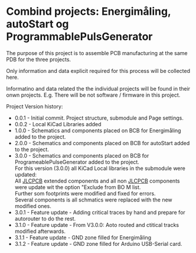 # Combind projects: Energimåling, autoStart og ProgrammablePulsGenerator

The purpose of this project is to assemble PCB manufacturing at the same PDB for the three projects.

Only information and data explicit required for this process will be collected here.

Informatino and data related the the individual projects will be found in their onwn projects. E.g. There will be not software / firmware in this project.

Project Version history:
 * 0.0.1 - Initial commit. Project structure, submodule and Page settings.
 * 0.0.2 - Local KiCad Libraries added
 * 1.0.0 - Schematics and components placed on BCB for Energimåling added to the project.
 * 2.0.0 - Schematics and components placed on BCB for autoStart added to the project.
 * 3.0.0 - Schematics and components placed on BCB for ProgrameablePulseGenerator added to the project.<br>
For this version (3.0.0) all KiCad Local libraries in the submodule were updated:<br>
All [JLCPCB](https://jlcpcb.com/) extended components and all non [JLCPCB](https://jlcpcb.com/) components were update wit the option "Exclude from BO M list.<br>
Further som footprints were modified and fixed for errors.<br>
Several components is all schmatics were replaced with the new modified ones.
* 3.0.1 - Feature update - Adding critical traces by hand and prepare for autorouter to do the rest.
* 3.1.0 - Feature update - From V3.0.0: Aoto routed and ctitical tracks modified afterwards.
* 3.1.1 - Feature update - GND zone filled for Energimåling
* 3.1.2 - Feature update - GND zone filled for Arduino USB-Serial card. 


 